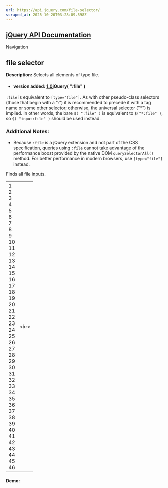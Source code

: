 ```yaml
---
url: https://api.jquery.com/file-selector/
scraped_at: 2025-10-20T03:28:09.598Z
---
```


## [jQuery API Documentation](https://jquery.com/ "jQuery API Documentation")

Navigation

## file selector

**Description:** Selects all elements of type file.

- #### version added: [1.0](https://api.jquery.com/category/version/1.0/)jQuery( ":file" )


`:file` is equivalent to `[type="file"]`. As with other pseudo-class selectors (those that begin with a ":") it is recommended to precede it with a tag name or some other selector; otherwise, the universal selector ("\*") is implied. In other words, the bare `$( ":file" )` is equivalent to `$("*:file" )`, so `$( "input:file" )` should be used instead.

### Additional Notes:

- Because `:file` is a jQuery extension and not part of the CSS specification, queries using `:file` cannot take advantage of the performance boost provided by the native DOM `querySelectorAll()` method. For better performance in modern browsers, use `[type="file"]` instead.


Finds all file inputs.

|     |     |
| --- | --- |
| 1<br>2<br>3<br>4<br>5<br>6<br>7<br>8<br>9<br>10<br>11<br>12<br>13<br>14<br>15<br>16<br>17<br>18<br>19<br>20<br>21<br>22<br>23<br>24<br>25<br>26<br>27<br>28<br>29<br>30<br>31<br>32<br>33<br>34<br>35<br>36<br>37<br>38<br>39<br>40<br>41<br>42<br>43<br>44<br>45<br>46 | ```<br>``` |

#### Demo:
